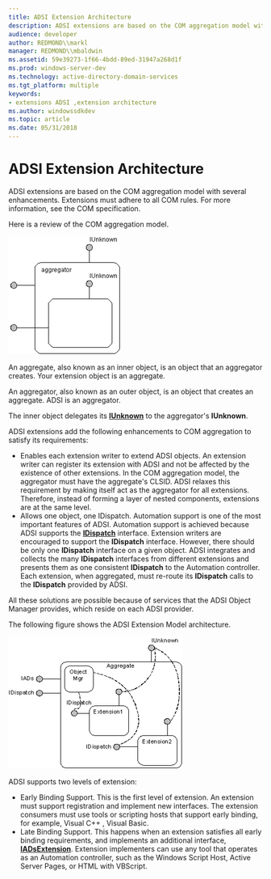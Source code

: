 ```yaml
---
title: ADSI Extension Architecture
description: ADSI extensions are based on the COM aggregation model with several enhancements. Extensions must adhere to all COM rules. For more information, see the COM specification.
audience: developer
author: REDMOND\\markl
manager: REDMOND\\mbaldwin
ms.assetid: 59e39273-1f66-4bdd-89ed-31947a268d1f
ms.prod: windows-server-dev
ms.technology: active-directory-domain-services
ms.tgt_platform: multiple
keywords:
- extensions ADSI ,extension architecture
ms.author: windowssdkdev
ms.topic: article
ms.date: 05/31/2018
---
```


# ADSI Extension Architecture

ADSI extensions are based on the COM aggregation model with several enhancements. Extensions must adhere to all COM rules. For more information, see the COM specification.

Here is a review of the COM aggregation model.

![com aggregation model](images/comagmod.png)

An aggregate, also known as an inner object, is an object that an aggregator creates. Your extension object is an aggregate.

An aggregator, also known as an outer object, is an object that creates an aggregate. ADSI is an aggregator.

The inner object delegates its [**IUnknown**](https://www.bing.com/search?q=**IUnknown**) to the aggregator's **IUnknown**.

ADSI extensions add the following enhancements to COM aggregation to satisfy its requirements:

-   Enables each extension writer to extend ADSI objects. An extension writer can register its extension with ADSI and not be affected by the existence of other extensions. In the COM aggregation model, the aggregator must have the aggregate's CLSID. ADSI relaxes this requirement by making itself act as the aggregator for all extensions. Therefore, instead of forming a layer of nested components, extensions are at the same level.
-   Allows one object, one IDispatch. Automation support is one of the most important features of ADSI. Automation support is achieved because ADSI supports the [**IDispatch**](https://msdn.microsoft.com/windows/desktop/ebbff4bc-36b2-4861-9efa-ffa45e013eb5) interface. Extension writers are encouraged to support the **IDispatch** interface. However, there should be only one **IDispatch** interface on a given object. ADSI integrates and collects the many **IDispatch** interfaces from different extensions and presents them as one consistent **IDispatch** to the Automation controller. Each extension, when aggregated, must re-route its **IDispatch** calls to the **IDispatch** provided by ADSI.

All these solutions are possible because of services that the ADSI Object Manager provides, which reside on each ADSI provider.

The following figure shows the ADSI Extension Model architecture.

![adsi extension model architecture](images/adsiexmo.png)

ADSI supports two levels of extension:

-   Early Binding Support. This is the first level of extension. An extension must support registration and implement new interfaces. The extension consumers must use tools or scripting hosts that support early binding, for example, Visual C++ , Visual Basic.
-   Late Binding Support. This happens when an extension satisfies all early binding requirements, and implements an additional interface, [**IADsExtension**](/windows/desktop/api/Iads/nn-iads-iadsextension). Extension implementers can use any tool that operates as an Automation controller, such as the Windows Script Host, Active Server Pages, or HTML with VBScript.

 

 




